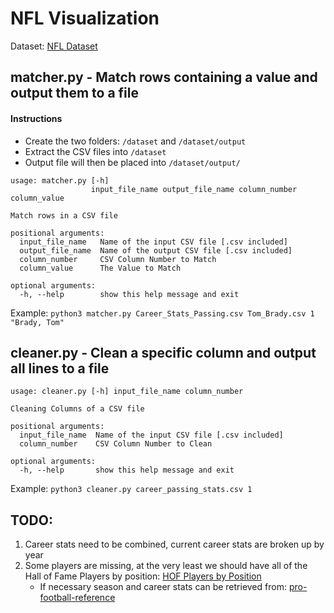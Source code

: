 # NFL Visualization

Dataset: [NFL Dataset](https://www.kaggle.com/kendallgillies/nflstatistics)

## matcher.py - Match rows containing a value and output them to a file

#### Instructions
* Create the two folders: `/dataset` and `/dataset/output`
* Extract the CSV files into `/dataset`
* Output file will then be placed into `/dataset/output/`

```
usage: matcher.py [-h]
                  input_file_name output_file_name column_number column_value

Match rows in a CSV file

positional arguments:
  input_file_name   Name of the input CSV file [.csv included]
  output_file_name  Name of the output CSV file [.csv included]
  column_number     CSV Column Number to Match
  column_value      The Value to Match

optional arguments:
  -h, --help        show this help message and exit
  ```

Example:  `python3 matcher.py Career_Stats_Passing.csv Tom_Brady.csv 1 "Brady, Tom"`

## cleaner.py - Clean a specific column and output all lines to a file

```
usage: cleaner.py [-h] input_file_name column_number

Cleaning Columns of a CSV file

positional arguments:
  input_file_name  Name of the input CSV file [.csv included]
  column_number    CSV Column Number to Clean

optional arguments:
  -h, --help       show this help message and exit
```
Example: `python3 cleaner.py career_passing_stats.csv 1`

## TODO:

1. Career stats need to be combined, current career stats are broken up by year
2. Some players are missing, at the very least we should have all of the Hall of Fame Players by position: [HOF Players by Position](https://www.profootballhof.com/heroes-of-the-game/positions/)
    * If necessary season and career stats can be retrieved from: [pro-football-reference](https://www.pro-football-reference.com/)

